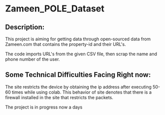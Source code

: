 # Zameen_POLE_Dataset
<h2>Description:</h2>

This project is aiming for getting data through open-sourced data from Zameen.com that contains the property-id and their URL's. 

The code imports URL's from the given CSV file, then scrap the name and phone number of the user.

<h2>Some Technical Difficulties Facing Right now:</h2>
  <p>The site restricts the device by obtaining the ip address after executing 50-60 times while using colab. This behavior of site denotes that there is a firewall installed in the site that restricts the packets. </p>

The project is in progress now a days
